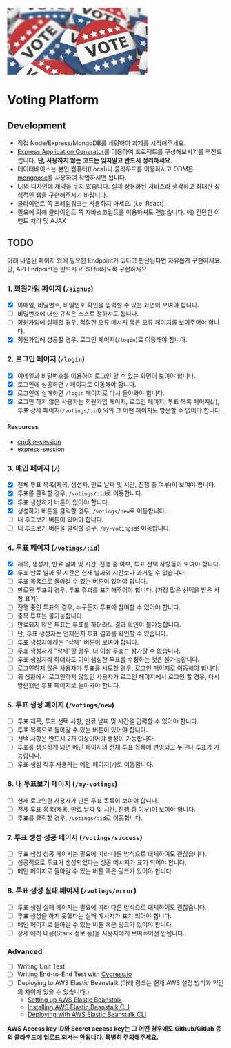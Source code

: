 ![Voting](/voting.jpeg)

# Voting Platform

## Development

- 직접 Node/Express/MongoDB를 세팅하여 과제를 시작해주세요.
- [Express Application Generator](https://expressjs.com/en/starter/generator.html)를 이용하여 프로젝트를 구성해보시기를 추천드립니다. **단, 사용하지 않는 코드는 잊지말고 반드시 정리하세요.**
- 데이터베이스는 본인 컴퓨터(Local)나 클라우드를 이용하시고 ODM은 [mongoose](https://mongoosejs.com/docs/connections.html)를 사용하여 작업하시면 됩니다.
- UI와 디자인에 제약을 두지 않습니다. 실제 상용화된 서비스라 생각하고 최대한 상식적인 웹을 구현해주시기 바랍니다.
- 클라이언트 쪽 프레임워크는 사용하지 마세요. (i.e. React)
- 필요에 의해 클라이언트 쪽 자바스크립트를 이용하셔도 괜찮습니다. 예) 간단한 이벤트 처리 및 AJAX

## TODO

아래 나열된 페이지 외에 필요한 Endpoint가 있다고 판단된다면 자유롭게 구현하세요. 단, API Endpoint는 반드시 RESTful하도록 구현하세요.

### 1. 회원가입 페이지 (`/signup`)

- [x] 이메일, 비밀번호, 비밀번호 확인을 입력할 수 있는 화면이 보여야 합니다.
- [ ] 비밀번호에 대한 규칙은 스스로 정하셔도 됩니다.
- [ ] 회원가입에 실패할 경우, 적절한 오류 메시지 혹은 오류 페이지를 보여주어야 합니다.
- [x] 회원가입에 성공할 경우, 로그인 페이지(`/login`)로 이동해야 합니다.

### 2. 로그인 페이지 (`/login`)

- [x] 이메일과 비밀번호를 이용하여 로그인 할 수 있는 화면이 보여야 합니다.
- [x] 로그인에 성공하면 `/` 페이지로 이동해야 합니다.
- [x] 로그인에 실패하면 `/login` 페이지로 다시 돌아와야 합니다.
- [x] 로그인 하지 않은 사용자는 회원가입 페이지, 로그인 페이지, 투표 목록 페이지(`/`), 투표 상세 페이지(`/votings/:id`) 외의 그 어떤 페이지도 방문할 수 없어야 합니다.

#### Resources

- [cookie-session](https://expressjs.com/en/resources/middleware/cookie-session.html)
- [express-session](https://expressjs.com/en/resources/middleware/session.html)

### 3. 메인 페이지 (`/`)

- [x] 전체 투표 목록(제목, 생성자, 만료 날짜 및 시간, 진행 중 여부)이 보여야 합니다.
- [x] 투표를 클릭할 경우, `/votings/:id`로 이동합니다.
- [x] 투표 생성하기 버튼이 있어야 합니다.
- [x] 생성하기 버튼을 클릭할 경우, `/votings/new`로 이동합니다.
- [ ] 내 투표보기 버튼이 있어야 합니다.
- [ ] 내 투표보기 버튼을 클릭할 경우, `/my-votings`로 이동합니다.

### 4. 투표 페이지 (`/votings/:id`)

- [x] 제목, 생성자, 만료 날짜 및 시간, 진행 중 여부, 투표 선택 사항들이 보여야 합니다.
- [x] 투표 만료 날짜 및 시간은 현재 날짜와 시간보다 과거일 수 없습니다.
- [ ] 투표 목록으로 돌아갈 수 있는 버튼이 있어야 합니다.
- [ ] 만료된 투표의 경우, 투표 결과를 표기해주어야 합니다. (가장 많은 선택을 받은 사항 표기)
- [ ] 진행 중인 투표의 경우, 누구든지 투표에 참여할 수 있어야 합니다.
- [ ] 중복 투표는 불가능합니다.
- [ ] 만료되지 않은 투표는 투표를 하더라도 결과 확인이 불가능합니다.
- [ ] 단, 투표 생성자는 언제든지 투표 결과를 확인할 수 있습니다.
- [ ] 투표 생성자에게는 "삭제" 버튼이 보여야 합니다.
- [ ] 투표 생성자가 "삭제"할 경우, 더 이상 투표는 참가할 수 없습니다.
- [ ] 투표 생성자라 하더라도 이미 생성한 투표를 수정하는 것은 불가능합니다.
- [ ] 로그인하지 않은 사용자가 투표를 시도할 경우, 로그인 페이지로 이동해야 합니다.
- [ ] 위 상황에서 로그인하지 않았던 사용자가 로그인 페이지에서 로그인 할  경우, 다시 방문했던 투표 페이지로 돌아와야 합니다.

### 5. 투표 생성 페이지 (`/votings/new`)

- [ ] 투표 제목, 투표 선택 사항, 만료 날짜 및 시간을 입력할 수 있어야 합니다.
- [ ] 투표 목록으로 돌아갈 수 있는 버튼이 있어야 합니다.
- [ ] 선택 사항은 반드시 2개 이상이어야 생성이 가능합니다.
- [ ] 투표를 생성하게 되면 메인 페이지의 전체 투표 목록에 반영되고 누구나 투표가 가능합니다.
- [ ] 투표 생성 직후 사용자는 메인 페이지(`/`)로 이동합니다.

### 6. 내 투표보기 페이지 (`/my-votings`)

- [ ] 현재 로그인한 사용자가 만든 투표 목록이 보여야 합니다.
- [ ] 전체 투표 목록(제목, 만료 날짜 및 시간, 진행 중 여부)이 보여야 합니다.
- [ ] 투표를 클릭할 경우, `/votings/:id`로 이동합니다.

### 7. 투표 생성 성공 페이지 (`/votings/success`)

- [ ] 투표 생성 성공 페이지는 필요에 따라 다른 방식으로 대체하여도 괜찮습니다.
- [ ] 성공적으로 투표가 생성되었다는 성공 메시지가 표기 되어야 합니다.
- [ ] 메인 페이지로 돌아갈 수 있는 버튼 혹은 링크가 있어야 합니다.

### 8. 투표 생성 실패 페이지 (`/votings/error`)

- [ ] 투표 생성 실패 페이지는 필요에 따라 다른 방식으로 대체하여도 괜찮습니다.
- [ ] 투표 생성을 하지 못했다는 실패 메시지가 표기 되어야 합니다.
- [ ] 메인 페이지로 돌아갈 수 있는 버튼 혹은 링크가 있어야 합니다.
- [ ] 상세 에러 내용(Stack 정보 등)을 사용자에게 보여주어선 안됩니다.

### Advanced

- [ ] Writing Unit Test
- [ ] Writing End-to-End Test with [Cypress.io](https://www.cypress.io/)
- [ ] Deploying to AWS Elastic Beanstalk (아래 링크는 현재 AWS 설정 방식과 약간의 차이가 있을 수 있습니다.)
  - [Setting up AWS Elastic Beanstalk](https://github.com/vanilla-coding/deploy-with-aws-eb-and-circleci/wiki/Setting-up-AWS-Elastic-Beanstalk)
  - [Installing AWS Elastic Beanstalk CLI](https://github.com/vanilla-coding/deploy-with-aws-eb-and-circleci/wiki/Installing-Elastic-Beanstalk-CLI)
  - [Deploying with AWS Elastic Beanstalk CLI](https://github.com/vanilla-coding/deploy-with-aws-eb-and-circleci/wiki/Deploying-with-Elastic-Beanstalk-CLI)

**AWS Access key ID와 Secret access key는 그 어떤 경우에도 Github/Gitlab 등의 클라우드에 업로드 되서는 안됩니다. 특별히 주의해주세요.**